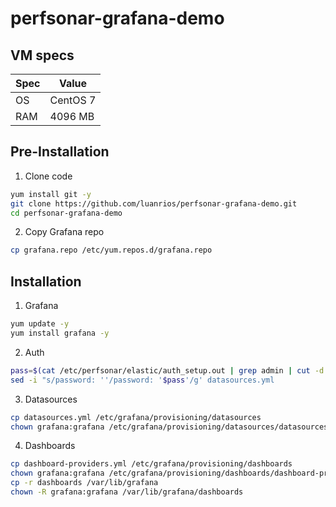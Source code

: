 # perfsonar-grafana-demo

## VM specs

| Spec | Value |
| --- | --- |
| OS | CentOS 7 |
| RAM | 4096 MB |

## Pre-Installation

1. Clone code
```bash
yum install git -y
git clone https://github.com/luanrios/perfsonar-grafana-demo.git
cd perfsonar-grafana-demo
```

2. Copy Grafana repo
```bash
cp grafana.repo /etc/yum.repos.d/grafana.repo
```

## Installation

1. Grafana
```bash
yum update -y
yum install grafana -y
```

2. Auth
```bash
pass=$(cat /etc/perfsonar/elastic/auth_setup.out | grep admin | cut -d " " -f 2)
sed -i "s/password: ''/password: '$pass'/g' datasources.yml
```

3. Datasources
```bash
cp datasources.yml /etc/grafana/provisioning/datasources
chown grafana:grafana /etc/grafana/provisioning/datasources/datasources.yml
```

4. Dashboards
```bash
cp dashboard-providers.yml /etc/grafana/provisioning/dashboards
chown grafana:grafana /etc/grafana/provisioning/dashboards/dashboard-providers.yml
cp -r dashboards /var/lib/grafana
chown -R grafana:grafana /var/lib/grafana/dashboards
```
